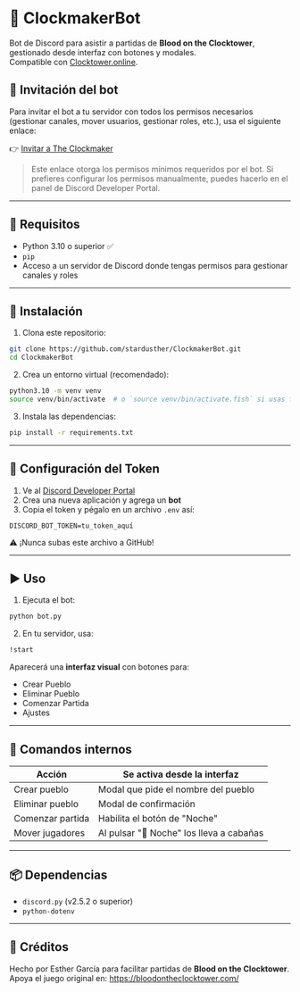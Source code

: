 # 🧙 ClockmakerBot

Bot de Discord para asistir a partidas de **Blood on the Clocktower**, gestionado desde interfaz con botones y modales.  
Compatible con [Clocktower.online](https://clocktower.online).

## 🤖 Invitación del bot

Para invitar el bot a tu servidor con todos los permisos necesarios (gestionar canales, mover usuarios, gestionar roles, etc.), usa el siguiente enlace:

👉 [Invitar a The Clockmaker](https://discord.com/oauth2/authorize?client_id=1358515367953170695&scope=bot+applications.commands&permissions=286329872)

> Este enlace otorga los permisos mínimos requeridos por el bot. Si prefieres configurar los permisos manualmente, puedes hacerlo en el panel de Discord Developer Portal.


---

## 🚀 Requisitos

- Python 3.10 o superior ✅
- `pip`
- Acceso a un servidor de Discord donde tengas permisos para gestionar canales y roles

---

## 🔧 Instalación

1. Clona este repositorio:

```bash
git clone https://github.com/stardusther/ClockmakerBot.git
cd ClockmakerBot
```

2. Crea un entorno virtual (recomendado):

```bash
python3.10 -m venv venv
source venv/bin/activate  # o `source venv/bin/activate.fish` si usas fish shell
```

3. Instala las dependencias:

```bash
pip install -r requirements.txt
```

---

## 🔐 Configuración del Token

1. Ve al [Discord Developer Portal](https://discord.com/developers/applications)
2. Crea una nueva aplicación y agrega un **bot**
3. Copia el token y pégalo en un archivo `.env` así:

```
DISCORD_BOT_TOKEN=tu_token_aquí
```

⚠️ ¡Nunca subas este archivo a GitHub!

---

## ▶️ Uso

1. Ejecuta el bot:

```bash
python bot.py
```

2. En tu servidor, usa:

```bash
!start
```

Aparecerá una **interfaz visual** con botones para:

- Crear Pueblo
- Eliminar Pueblo
- Comenzar Partida
- Ajustes

---

## 🧼 Comandos internos

| Acción              | Se activa desde la interfaz        |
|---------------------|------------------------------------|
| Crear pueblo        | Modal que pide el nombre del pueblo |
| Eliminar pueblo     | Modal de confirmación              |
| Comenzar partida    | Habilita el botón de "Noche"       |
| Mover jugadores     | Al pulsar "🌙 Noche" los lleva a cabañas |

---

## 📦 Dependencias

- `discord.py` (v2.5.2 o superior)
- `python-dotenv`

---

## 🤝 Créditos

Hecho por Esther García para facilitar partidas de **Blood on the Clocktower**.  
Apoya el juego original en: https://bloodontheclocktower.com/
